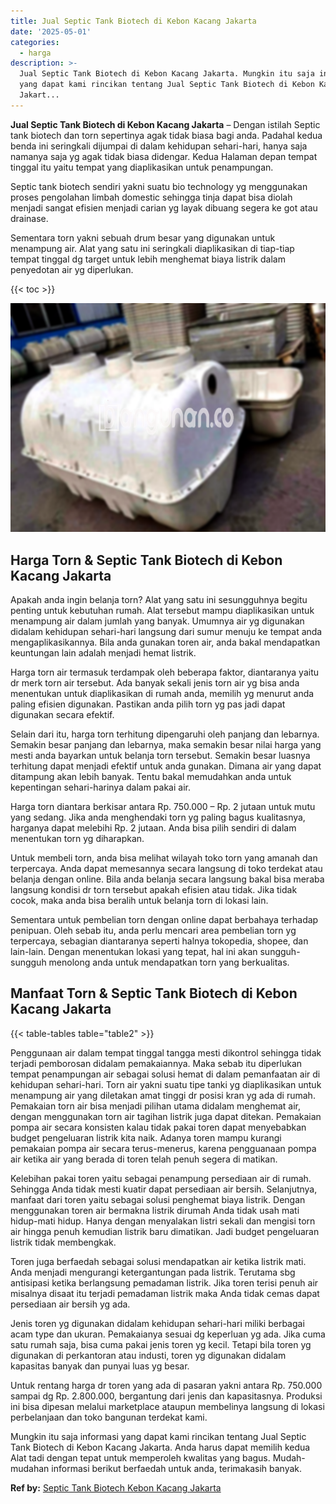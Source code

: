 ```yaml
---
title: Jual Septic Tank Biotech di Kebon Kacang Jakarta
date: '2025-05-01'
categories:
  - harga
description: >-
  Jual Septic Tank Biotech di Kebon Kacang Jakarta. Mungkin itu saja informasi
  yang dapat kami rincikan tentang Jual Septic Tank Biotech di Kebon Kacang
  Jakart...
---
```


**Jual Septic Tank Biotech di Kebon Kacang Jakarta** – Dengan istilah Septic tank biotech dan torn sepertinya agak tidak biasa bagi anda. Padahal kedua benda ini seringkali dijumpai di dalam kehidupan sehari-hari, hanya saja namanya saja yg agak tidak biasa didengar. Kedua Halaman depan tempat tinggal itu yaitu tempat yang diaplikasikan untuk penampungan.

Septic tank biotech sendiri yakni suatu bio technology yg menggunakan proses pengolahan limbah domestic sehingga tinja dapat bisa diolah menjadi sangat efisien menjadi carian yg layak dibuang segera ke got atau drainase.

Sementara torn yakni sebuah drum besar yang digunakan untuk menampung air. Alat yang satu ini seringkali diaplikasikan di tiap-tiap tempat tinggal dg target untuk lebih menghemat biaya listrik dalam penyedotan air yg diperlukan.

{{< toc >}}

![Jual Septic Tank Biotech di Kebon Kacang Jakarta](/images/jual-bio-septictank-34.png)

## Harga Torn & Septic Tank Biotech di Kebon Kacang Jakarta

Apakah anda ingin belanja torn? Alat yang satu ini sesungguhnya begitu penting untuk kebutuhan rumah. Alat tersebut mampu diaplikasikan untuk menampung air dalam jumlah yang banyak. Umumnya air yg digunakan didalam kehidupan sehari-hari langsung dari sumur menuju ke tempat anda mengaplikasikannya. Bila anda gunakan toren air, anda bakal mendapatkan keuntungan lain adalah menjadi hemat listrik.

Harga torn air termasuk terdampak oleh beberapa faktor, diantaranya yaitu dr merk torn air tersebut. Ada banyak sekali jenis torn air yg bisa anda menentukan untuk diaplikasikan di rumah anda, memilih yg menurut anda paling efisien digunakan. Pastikan anda pilih torn yg pas jadi dapat digunakan secara efektif.

Selain dari itu, harga torn terhitung dipengaruhi oleh panjang dan lebarnya. Semakin besar panjang dan lebarnya, maka semakin besar nilai harga yang mesti anda bayarkan untuk belanja torn tersebut. Semakin besar luasnya terhitung dapat menjadi efektif untuk anda gunakan. Dimana air yang dapat ditampung akan lebih banyak. Tentu bakal memudahkan anda untuk kepentingan sehari-harinya dalam pakai air.

Harga torn diantara berkisar antara Rp. 750.000 – Rp. 2 jutaan untuk mutu yang sedang. Jika anda menghendaki torn yg paling bagus kualitasnya, harganya dapat melebihi Rp. 2 jutaan. Anda bisa pilih sendiri di dalam menentukan torn yg diharapkan.

Untuk membeli torn, anda bisa melihat wilayah toko torn yang amanah dan terpercaya. Anda dapat memesannya secara langsung di toko terdekat atau belanja dengan online. Bila anda belanja secara langsung bakal bisa meraba langsung kondisi dr torn tersebut apakah efisien atau tidak. Jika tidak cocok, maka anda bisa beralih untuk belanja torn di lokasi lain.

Sementara untuk pembelian torn dengan online dapat berbahaya terhadap penipuan. Oleh sebab itu, anda perlu mencari area pembelian torn yg terpercaya, sebagian diantaranya seperti halnya tokopedia, shopee, dan lain-lain. Dengan menentukan lokasi yang tepat, hal ini akan sungguh-sungguh menolong anda untuk mendapatkan torn yang berkualitas.

## Manfaat Torn & Septic Tank Biotech di Kebon Kacang Jakarta

{{< table-tables table="table2" >}}

Penggunaan air dalam tempat tinggal tangga mesti dikontrol sehingga tidak terjadi pemborosan didalam pemakaiannya. Maka sebab itu diperlukan tempat penampungan air sebagai solusi hemat di dalam pemanfaatan air di kehidupan sehari-hari. Torn air yakni suatu tipe tanki yg diaplikasikan untuk menampung air yang diletakan amat tinggi dr posisi kran yg ada di rumah. Pemakaian torn air bisa menjadi pilihan utama didalam menghemat air, dengan menggunakan torn air tagihan listrik juga dapat ditekan. Pemakaian pompa air secara konsisten kalau tidak pakai toren dapat menyebabkan budget pengeluaran listrik kita naik. Adanya toren mampu kurangi pemakaian pompa air secara terus-menerus, karena pengguanaan pompa air ketika air yang berada di toren telah penuh segera di matikan.

Kelebihan pakai toren yaitu sebagai penampung persediaan air di rumah. Sehingga Anda tidak mesti kuatir dapat persediaan air bersih. Selanjutnya, manfaat dari toren yaitu sebagai solusi penghemat biaya listrik. Dengan menggunakan toren air bermakna listrik dirumah Anda tidak usah mati hidup-mati hidup. Hanya dengan menyalakan listri sekali dan mengisi torn air hingga penuh kemudian listrik baru dimatikan. Jadi budget pengeluaran listrik tidak membengkak.

Toren juga berfaedah sebagai solusi mendapatkan air ketika listrik mati. Anda menjadi mengurangi ketergantungan pada listrik. Terutama sbg antisipasi ketika berlangsung pemadaman listrik. Jika toren terisi penuh air misalnya disaat itu terjadi pemadaman listrik maka Anda tidak cemas dapat persediaan air bersih yg ada.

Jenis toren yg digunakan didalam kehidupan sehari-hari miliki berbagai acam type dan ukuran. Pemakaianya sesuai dg keperluan yg ada. Jika cuma satu rumah saja, bisa cuma pakai jenis toren yg kecil. Tetapi bila toren yg digunakan di perkantoran atau industi, toren yg digunakan didalam kapasitas banyak dan punyai luas yg besar.

Untuk rentang harga dr toren yang ada di pasaran yakni antara Rp. 750.000 sampai dg Rp. 2.800.000, bergantung dari jenis dan kapasitasnya. Produksi ini bisa dipesan melalui marketplace ataupun membelinya langsung di lokasi perbelanjaan dan toko bangunan terdekat kami.

Mungkin itu saja informasi yang dapat kami rincikan tentang Jual Septic Tank Biotech di Kebon Kacang Jakarta. Anda harus dapat memilih kedua Alat tadi dengan tepat untuk memperoleh kwalitas yang bagus. Mudah-mudahan informasi berikut berfaedah untuk anda, terimakasih banyak.

**Ref by:** [Septic Tank Biotech Kebon Kacang Jakarta](https://id.wikipedia.org/wiki/Septic)
